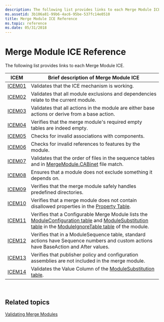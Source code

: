 ```yaml
---
description: The following list provides links to each Merge Module ICE.
ms.assetid: 3b106a81-99b6-4ac6-95be-537fc14e0510
title: Merge Module ICE Reference
ms.topic: reference
ms.date: 05/31/2018
---
```


# Merge Module ICE Reference

The following list provides links to each Merge Module ICE.



| ICEM                 | Brief description of Merge Module ICE                                                                                                                                                                                                                    |
|----------------------|----------------------------------------------------------------------------------------------------------------------------------------------------------------------------------------------------------------------------------------------------------|
| [ICEM01](icem01.md) | Validates that the ICE mechanism is working.                                                                                                                                                                                                             |
| [ICEM02](icem02.md) | Validates that all module exclusions and dependencies relate to the current module.                                                                                                                                                                      |
| [ICEM03](icem03.md) | Validates that all actions in the module are either base actions or derive from a base action.                                                                                                                                                           |
| [ICEM04](icem04.md) | Verifies that the merge module's required empty tables are indeed empty.                                                                                                                                                                                 |
| [ICEM05](icem05.md) | Checks for invalid associations with components.                                                                                                                                                                                                         |
| [ICEM06](icem06.md) | Checks for invalid references to features by the module.                                                                                                                                                                                                 |
| [ICEM07](icem07.md) | Validates that the order of files in the sequence tables and in [MergeModule.CABinet](mergemodule-cabinet.md) file match.                                                                                                                               |
| [ICEM08](icem08.md) | Ensures that a module does not exclude something it depends on.                                                                                                                                                                                          |
| [ICEM09](icem09.md) | Verifies that the merge module safely handles predefined directories.                                                                                                                                                                                    |
| [ICEM10](icem10.md) | Verifies that a merge module does not contain disallowed properties in the [Property Table](property-table.md).                                                                                                                                         |
| [ICEM11](icem11.md) | Verifies that a Configurable Merge Module lists the [ModuleConfiguration table](moduleconfiguration-table.md) and [ModuleSubstitution table](modulesubstitution-table.md) in the [ModuleIgnoreTable table](moduleignoretable-table.md) of the module. |
| [ICEM12](icem12.md) | Verifies that in a ModuleSequence table, standard actions have Sequence numbers and custom actions have BaseAction and After values.                                                                                                                     |
| [ICEM13](icem13.md) | Verifies that publisher policy and configuration assemblies are not included in the merge module.                                                                                                                                                        |
| [ICEM14](icem14.md) | Validates the Value Column of the [ModuleSubstitution table](modulesubstitution-table.md).                                                                                                                                                              |



 

## Related topics

<dl> <dt>

[Validating Merge Modules](validating-merge-modules.md)
</dt> </dl>

 

 



